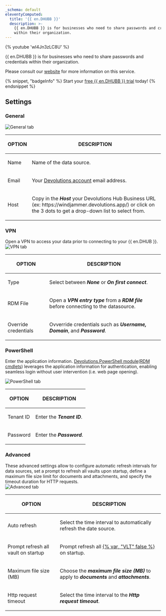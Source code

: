 ```yaml
---
_schema: default
eleventyComputed:
  title: '{{ en.DHUBB }}'
  description: >-
    {{ en.DHUBB }} is for businesses who need to share passwords and credentials
    within their organization.
---
```

{% youtube 'wI4Jn3zLC8U' %}

{{ en.DHUBB }} is for businesses who need to share passwords and credentials within their organization.

Please consult our [website](https://devolutions.net/password-hub/) for more information on this service.

{% snippet, "badgeInfo" %}
Start your [free {{ en.DHUBB }} trial](https://devolutions.net/password-hub/business/sign-up) today!
{% endsnippet %}

## Settings

### General

![General tab](https://cdnweb.devolutions.net/docs/HUBB6004_2024_2.png)

<table><thead><tr><th><p>OPTION</p></th><th><p>DESCRIPTION</p></th></tr></thead><tbody><tr><td><p>Name</p></td><td><p>Name of the data source.</p></td></tr><tr><td><p>Email</p></td><td><p>Your <a href="https://portal.devolutions.com/">Devolutions account</a> email address.</p></td></tr><tr><td><p>Host</p></td><td><p>Copy in the <em><strong>Host</strong></em> your Devolutions Hub Business URL (ex: https://windjammer.devolutions.app/) or click on the 3 dots to get a drop-down list to select from.</p></td></tr></tbody></table>

### VPN

Open a VPN to access your data prior to connecting to your {{ en.DHUB }}. ![VPN tab](https://cdnweb.devolutions.net/docs/HUBB6001_2024_2.png)

<table><thead><tr><th><p>OPTION</p></th><th><p>DESCRIPTION</p></th></tr></thead><tbody><tr><td><p>Type</p></td><td><p>Select between <em><strong>None</strong></em> or <em><strong>On first connect</strong></em>.</p></td></tr><tr><td><p>RDM File</p></td><td><p>Open a <em><strong>VPN entry type</strong></em> from a <em><strong>RDM file</strong></em> before connecting to the datasource.</p></td></tr><tr><td><p>Override credentials</p></td><td><p>Ovverride credentials such as <em><strong>Username, Domain</strong></em>, and <em><strong>Password</strong></em>. </p></td></tr></tbody></table>

### PowerShell

Enter the application information. [Devolutions.PowerShell module](/powershell/overview/what-is-powershell/)([RDM cmdlets](/rdm/commands/tools/tools/powershell/)) leverages the application information for authentication, enabling seamless login without user intervention (i.e. web page opening).

![PowerShell tab](https://cdnweb.devolutions.net/docs/HUBB6005_2024_2.png)

<table><thead><tr><th><p>OPTION</p></th><th><p>DESCRIPTION</p></th></tr></thead><tbody><tr><td><p>Tenant ID</p></td><td><p>Enter the <em><strong>Tenant ID</strong></em>.</p></td></tr><tr><td><p>Password</p></td><td><p>Enter the <em><strong>Password</strong></em>.</p></td></tr></tbody></table>

### Advanced

These advanced settings allow to configure automatic refresh intervals for data sources, set a prompt to refresh all vaults upon startup, define a maximum file size limit for documents and attachments, and specify the timeout duration for HTTP requests.<br>![Advanced tab](https://cdnweb.devolutions.net/docs/HUBB6006_2024_2.png)

<table><thead><tr><th><p>OPTION</p></th><th><p>DESCRIPTION</p></th></tr></thead><tbody><tr><td><p>Auto refresh</p></td><td><p>Select the time interval to automatically refresh the date source.</p></td></tr><tr><td><p>Prompt refresh all vault on startup</p></td><td><p>Prompt refresh all <a href="/rdm/concepts/basic-concepts/vaults/">{% var, "VLT" false %}</a> on startup.</p></td></tr><tr><td><p>Maximum file size (MB)</p></td><td><p>Choose the <em><strong>maximum file size (MB)</strong></em> to apply to <em><strong>documents</strong></em> and <em><strong>attachments</strong></em>.</p></td></tr><tr><td><p>Http request timeout </p></td><td><p>Select the time interval to the <em><strong>Http request timeout</strong></em>.</p></td></tr></tbody></table>